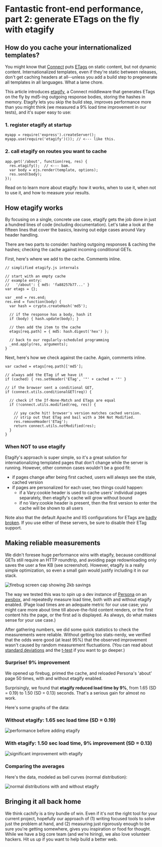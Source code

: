 # Fantastic front-end performance, part 2: generate ETags on the fly with etagify


## How do you cache your internationalized templates?

You might know that [Connect](https://github.com/senchalabs/connect) puts [ETags](https://gist.github.com/6a68/4971859) on static content, but not dynamic content. Internationalized templates, even if they're static between releases, don't get caching headers at all--unless you add a build step to pregenerate all templates in all languages. What a lame chore.

This article introduces [etagify](https://github.com/lloyd/connect-etagify), a Connect middleware that generates ETags on the fly by md5-ing outgoing response bodies, storing the hashes in memory. Etagify lets you skip the build step, improves performance more than you might think (we measured a 9% load time improvement in our tests), and it's super easy to use:

### 1. register etagify at startup
    myapp = require('express').createServer();
    myapp.use(require('etagify')()); // <--- like this.

### 2. call etagify on routes you want to cache
    app.get('/about', function(req, res) {
      res.etagify();  // <--- bam.
      var body = ejs.render(template, options);
      res.send(body);
    });

Read on to learn more about etagify: how it works, when to use it, when not to use it, and how to measure your results.

## How etagify works

By focusing on a single, concrete use case, etagify gets the job done in just a hundred lines of code (including documentation). Let's take a look at the fifteen lines that cover the basics, leaving out edge cases around Vary header handling.

There are two parts to consider: hashing outgoing responses & caching the hashes; checking the cache against incoming conditional GETs.

First, here's where we add to the cache. Comments inline.

    // simplified etagify.js internals
    
    // start with an empty cache
    // example entry: 
    //   '/about': { md5: 'fa88257b77...' }
    var etags = {};

    var _end = res.end;
    res.end = function(body) {
      var hash = crypto.createHash('md5');

      // if the response has a body, hash it
      if (body) { hash.update(body); }

      // then add the item to the cache
      etags[req.path] = { md5: hash.digest('hex') };

      // back to our regularly-scheduled programming
      _end.apply(res, arguments);
    }

Next, here's how we check against the cache. Again, comments inline.

    var cached = etags[req.path]['md5'];
    
    // always add the ETag if we have it
    if (cached) { res.setHeader('ETag', '"' + cached + '"' }

    // if the browser sent a conditional GET,
    if (connect.utils.conditionalGET(req)) {

      // check if the If-None-Match and ETags are equal
      if (!connect.utils.modified(req, res)) {

        // yay cache hit! browser's version matches cached version.
        // strip out that ETag and bail with a 304 Not Modified.
        res.removeHeader('ETag');
        return connect.utils.notModified(res);        
      }
    }

### When NOT to use etagify

Etagify's approach is super simple, so it's a great solution for internationalizing templated pages that don't change while the server is running. However, other common cases wouldn't be a good fit:

* if pages change after being first cached, users will always see the stale, cached version
* if pages are personalized for each user, two things could happen:
  * if a Vary:cookie header is used to cache users' individual pages separately, then etagify's cache will grow without bound
  * if no Vary:cookie header is present, then the first version to enter the cache will be shown to all users

Note also that the default Apache and IIS configurations for ETags are [badly broken](http://developer.yahoo.com/performance/rules.html#etags). If you use either of these servers, be sure to disable their ETag support.

## Making reliable measurements

We didn't foresee huge performance wins with etagify, because conditional GETs still require an HTTP roundtrip, and avoiding page redownloading only saves the user a few KB (see screenshot). However, etagify is a really simple optimization, so even a small gain would justify including it in our stack.

![firebug screen cap showing 2kb savings](http://i.imgur.com/MVSQYKo.jpg)

The way we tested this was to spin up a dev instance of [Persona](https://github.com/mozilla/browserid) on an [awsbox](https://github.com/mozilla/awsbox), and repeatedly measure load time, both with and without etagify enabled. (Page load times are an adequate metric for our use case; you might care more about time till above-the-fold content renders, or the first content hits the page, or the first ad is displayed. As always, do what makes sense for your use case.)

After gathering numbers, we did some quick statistics to check the measurements were reliable. Without getting too stats-nerdy, we verified that the odds were good (at least 95%) that the observed improvement wasn't caused by random measurement fluctuations. (You can read about [standard deviations](http://en.wikipedia.org/wiki/Std_dev) and the [t-test](http://en.wikipedia.org/wiki/Student's_t-test) if you want to go deeper.)

### Surprise! 9% improvement

We opened up firebug, primed the cache, and reloaded Persona's 'about' page 50 times, with and without etagify enabled.

Surprisingly, we found that **etagify reduced load time by 9%**, from 1.65 (SD = 0.19) to 1.50 (SD = 0.13) seconds. That's a serious gain for almost no work.

Here's some graphs of the data:

### Without etagify: 1.65 sec load time (SD = 0.19)

![performance before adding etagify](http://i.imgur.com/PTE5AfP.png)

### With etagify: 1.50 sec load time, 9% improvement (SD = 0.13)

![significant improvement with etagify](http://i.imgur.com/cMxQvC2.png)

### Comparing the averages

Here's the data, modeled as bell curves (normal distribution):

![normal distributions with and without etagify](http://i.imgur.com/Tc45vHg.png)

## Bringing it all back home

We think cachify is a tiny bundle of win. Even if it's not the right tool for your current project, hopefully our approach of (1) writing focused tools to solve just the problem at hand, and (2) measuring just rigorously enough to be sure you're getting somewhere, gives you inspiration or food for thought. While we have a big core team (and we're hiring), we also love volunteer hackers. Hit us up if you want to help build a better web.
